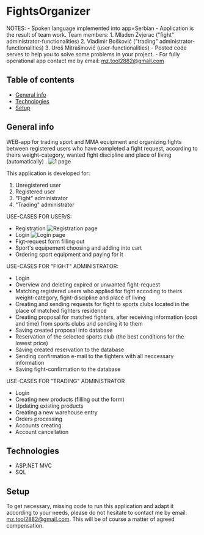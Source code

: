 # FightsOrganizer

NOTES: - Spoken language implemented into app=Serbian
       - Application is the result of team work. Team members:
        1. Mladen Zvjerac ("fight" administrator-functionalities)
        2. Vladimir Bošković ("trading" administrator-functionalities)
        3. Uroš Mitrašinović (user-functionalities)
      - Posted code serves to help you to solve some problems 
        in your project. 
      - For fully operational app contact me by email: mz.tool2882@gmail.com
      
## Table of contents
* [General info](#general-info)
* [Technologies](#technologies)
* [Setup](#setup)

## General info
WEB-app for trading sport and MMA equipment and organizing fights 
between registered users who have completed a fight request, according to theirs
weight-category, wanted fight discipline and place of living (automatically) .
![1  page](https://user-images.githubusercontent.com/68098543/87227598-71d01c00-c39c-11ea-87ba-bf9f3b9a30b1.JPG)

This application is developed for:
1. Unregistered user
2. Registered user 
3. "Fight" administrator 
4. "Trading" administrator

USE-CASES FOR USER/S:
- Registration ![Registration page](https://user-images.githubusercontent.com/68098543/87227546-1140df00-c39c-11ea-8225-1cb75b09229d.JPG)
- Login ![Login page](https://user-images.githubusercontent.com/68098543/87227663-e1460b80-c39c-11ea-9de4-9d37e9c15392.JPG)
- Figt-request form filling out
- Sport's equipement choosing and adding into cart
- Ordering sport equipment and paying for it

USE-CASES FOR "FIGHT" ADMINISTRATOR:
- Login
- Overview and deleting expired or unwanted fight-request
- Matching registered users who applied for fight accoding to theirs weight-category, fight-discipline and place of living
- Creating and sending requests for fight to sports clubs located in the place of matched fighters residence
- Creating proposal for matched fighters, after receiving information (cost and time) from sports clubs and sending it to them
- Saving created proposal into database
- Reservation of the selected sports club (the best conditions for the lowest price)
- Saving created reservation to the database
- Sending confirmation e-mail to the fighters with all neccessary information
- Saving fight-confirmation to the database

USE-CASES FOR "TRADING" ADMINISTRATOR
- Login
- Creating new products (filling out the form)
- Updating existing products
- Creating a new warehouse entry
- Orders processing
- Accounts creating
- Account cancellation
	
## Technologies
* ASP.NET MVC
* SQL
	
## Setup
 To get necessary, missing code to run this application and adapt it according to your needs, please do not hesitate to contact me by email: mz.tool2882@gmail.com.
 This will be of course a matter of agreed compensation.



